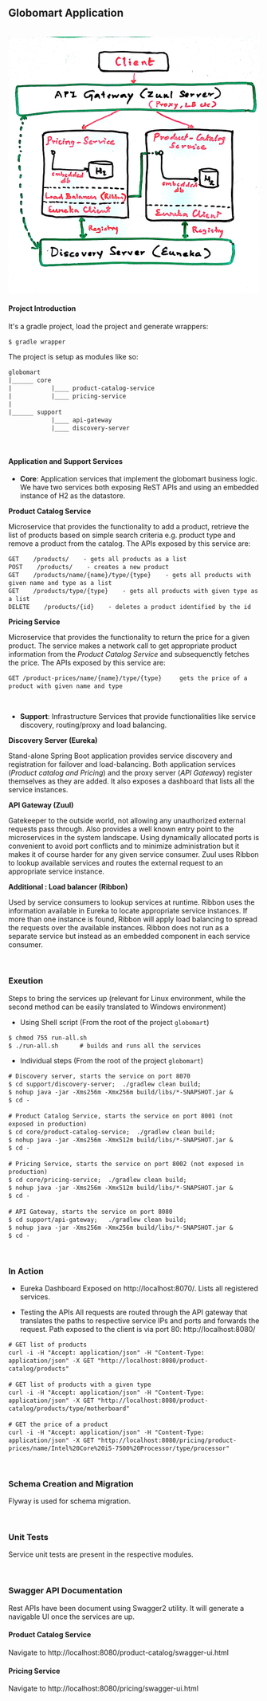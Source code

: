 ## Globomart Application
&nbsp;
&nbsp;
!["Architecture"](architecture.jpg "Architecture")

#### Project Introduction
It's a gradle project, load the project and generate wrappers:
~~~
$ gradle wrapper
~~~
The project is setup as modules like so:
~~~
globomart
|______ core
|           |____ product-catalog-service
|           |____ pricing-service
|
|______ support
            |____ api-gateway
            |____ discovery-server

~~~

&nbsp;
#### Application and Support Services
 - **Core**: Application services that implement the globomart business logic. We have two services both exposing ReST APIs and using an embedded instance of H2 as the datastore.
 
**Product Catalog Service**

Microservice that provides the functionality to add a product, retrieve the list of products based on simple search criteria e.g. product type and remove a product from the catalog.
The APIs exposed by this service are:
~~~
GET    /products/    - gets all products as a list
POST    /products/    - creates a new product
GET    /products/name/{name}/type/{type}    - gets all products with given name and type as a list 
GET    /products/type/{type}    - gets all products with given type as a list
DELETE    /products/{id}    - deletes a product identified by the id
~~~
**Pricing Service**

Microservice that provides the functionality to return the price for a given product. The service makes a network call to get appropriate product information from the *Product Catalog Service* and subsequenctly fetches the price. The APIs exposed by this service are:
~~~
GET	/product-prices/name/{name}/type/{type}		gets the price of a product with given name and type
~~~
&nbsp;

- **Support**: Infrastructure Services that provide functionalities like service discovery, routing/proxy and load balancing.

**Discovery Server (Eureka)**

Stand-alone Spring Boot application provides service discovery and registration for failover and load-balancing. Both application services (*Product catalog and Pricing*) and the proxy server (*API Gateway*) register themselves as they are added. It also exposes a dashboard that lists all the service instances.
 
**API Gateway (Zuul)**

Gatekeeper to the outside world, not allowing any unauthorized external requests pass through. Also provides a well known entry point to the microservices in the system landscape. Using dynamically allocated ports is convenient to avoid port conflicts and to minimize administration but it makes it of course harder for any given service consumer. Zuul uses Ribbon to lookup available services and routes the external request to an appropriate service instance.

**Additional : Load balancer (Ribbon)**

Used by service consumers to lookup services at runtime. Ribbon uses the information available in Eureka to locate appropriate service instances. If more than one instance is found, Ribbon will apply load balancing to spread the requests over the available instances. Ribbon does not run as a separate service but instead as an embedded component in each service consumer.

&nbsp;
### Exeution
Steps to bring the services up (relevant for Linux environment, while the second method can be easily translated to Windows environment)

- Using Shell script (From the root of the project `globomart`)
~~~
$ chmod 755 run-all.sh
$ ./run-all.sh		# builds and runs all the services
~~~

- Individual steps (From the root of the project `globomart`)
~~~
# Discovery server, starts the service on port 8070
$ cd support/discovery-server;	./gradlew clean build;
$ nohup java -jar -Xms256m -Xmx256m build/libs/*-SNAPSHOT.jar &
$ cd -

# Product Catalog Service, starts the service on port 8001 (not exposed in production)
$ cd core/product-catalog-service;	./gradlew clean build;
$ nohup java -jar -Xms256m -Xmx512m build/libs/*-SNAPSHOT.jar &
$ cd -

# Pricing Service, starts the service on port 8002 (not exposed in production)
$ cd core/pricing-service;	./gradlew clean build;
$ nohup java -jar -Xms256m -Xmx512m build/libs/*-SNAPSHOT.jar &
$ cd -

# API Gateway, starts the service on port 8080
$ cd support/api-gateway;	./gradlew clean build;
$ nohup java -jar -Xms256m -Xmx256m build/libs/*-SNAPSHOT.jar &
$ cd -

~~~

&nbsp;
### In Action
- Eureka Dashboard
Exposed on http://localhost:8070/. Lists all registered services.

- Testing the APIs
All requests are routed through the API gateway that translates the paths to respective service IPs and ports and forwards the request.
Path exposed to the client is via port 80: http://localhost:8080/
~~~
# GET list of products
curl -i -H "Accept: application/json" -H "Content-Type: application/json" -X GET "http://localhost:8080/product-catalog/products"

# GET list of products with a given type
curl -i -H "Accept: application/json" -H "Content-Type: application/json" -X GET "http://localhost:8080/product-catalog/products/type/motherboard"

# GET the price of a product
curl -i -H "Accept: application/json" -H "Content-Type: application/json" -X GET "http://localhost:8080/pricing/product-prices/name/Intel%20Core%20i5-7500%20Processor/type/processor"

~~~

&nbsp;
### Schema Creation and Migration
Flyway is used for schema migration.

&nbsp;
### Unit Tests
Service unit tests are present in the respective modules.

&nbsp;
### Swagger API Documentation
Rest APIs have been document using Swagger2 utility. It will generate a navigable UI once the services are up.

#### Product Catalog Service
Navigate to http://localhost:8080/product-catalog/swagger-ui.html

#### Pricing Service
Navigate to http://localhost:8080/pricing/swagger-ui.html
